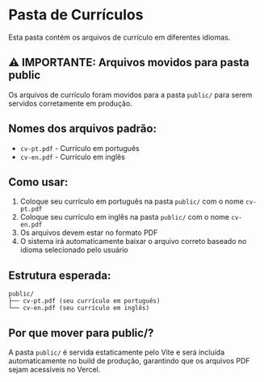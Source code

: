 # Pasta de Currículos

Esta pasta contém os arquivos de currículo em diferentes idiomas.

## ⚠️ IMPORTANTE: Arquivos movidos para pasta public

Os arquivos de currículo foram movidos para a pasta `public/` para serem servidos corretamente em produção.

## Nomes dos arquivos padrão:

- `cv-pt.pdf` - Currículo em português
- `cv-en.pdf` - Currículo em inglês

## Como usar:

1. Coloque seu currículo em português na pasta `public/` com o nome `cv-pt.pdf`
2. Coloque seu currículo em inglês na pasta `public/` com o nome `cv-en.pdf`
3. Os arquivos devem estar no formato PDF
4. O sistema irá automaticamente baixar o arquivo correto baseado no idioma selecionado pelo usuário

## Estrutura esperada:

```
public/
├── cv-pt.pdf (seu currículo em português)
└── cv-en.pdf (seu currículo em inglês)
```

## Por que mover para public/?

A pasta `public/` é servida estaticamente pelo Vite e será incluída automaticamente no build de produção, garantindo que os arquivos PDF sejam acessíveis no Vercel.
